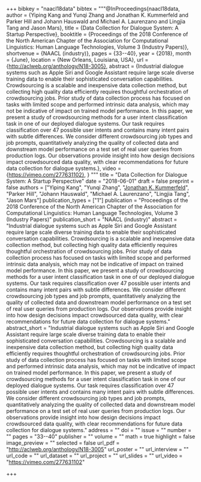 +++
bibkey = "naacl18data"
bibtex = """@InProceedings{naacl18data,
  author    = {Yiping Kang  and  Yunqi Zhang  and  Jonathan K. Kummerfeld  and  Parker Hill  and  Johann Hauswald  and  Michael A. Laurenzano  and  Lingjia Tang  and  Jason Mars},
  title     = {Data Collection for Dialogue System: A Startup Perspective},
  booktitle = {Proceedings of the 2018 Conference of the North American Chapter of the Association for Computational Linguistics: Human Language Technologies, Volume 3 (Industry Papers)},
  shortvenue = {NAACL (industry)},
  pages     = {33--40},
  year      = {2018},
  month     = {June},
  location  = {New Orleans, Louisiana, USA},
  url       = {http://aclweb.org/anthology/N18-3005},
  abstract  = {Industrial dialogue systems such as Apple Siri and Google Assistant require large scale diverse training data to enable their sophisticated conversation capabilities. Crowdsourcing is a scalable and inexpensive data collection method, but collecting high quality data efficiently requires thoughtful orchestration of crowdsourcing jobs. Prior study of data collection process has focused on tasks with limited scope and performed intrinsic data analysis, which may not be indicative of impact on trained model performance. In this paper, we present a study of crowdsourcing methods for a user intent classification task in one of our deployed dialogue systems. Our task requires classification over 47 possible user intents and contains many intent pairs with subtle differences. We consider different crowdsourcing job types and job prompts, quantitatively analyzing the quality of collected data and downstream model performance on a test set of real user queries from production logs. Our observations provide insight into how design decisions impact crowdsourced data quality, with clear recommendations for future data collection for dialogue systems.},
  video     = {https://vimeo.com/277631102},
}
"""
title = "Data Collection for Dialogue System: A Startup Perspective"
date = "2018-06-01"
draft = false
preprint = false
authors = ["Yiping Kang", "Yunqi Zhang", "<span style='text-decoration:underline;'>Jonathan K. Kummerfeld</span>", "Parker Hill", "Johann Hauswald", "Michael A. Laurenzano", "Lingjia Tang", "Jason Mars"]
publication_types = ["1"]
publication = "Proceedings of the 2018 Conference of the North American Chapter of the Association for Computational Linguistics: Human Language Technologies, Volume 3 (Industry Papers)"
publication_short = "NAACL (industry)"
abstract = "Industrial dialogue systems such as Apple Siri and Google Assistant require large scale diverse training data to enable their sophisticated conversation capabilities. Crowdsourcing is a scalable and inexpensive data collection method, but collecting high quality data efficiently requires thoughtful orchestration of crowdsourcing jobs. Prior study of data collection process has focused on tasks with limited scope and performed intrinsic data analysis, which may not be indicative of impact on trained model performance. In this paper, we present a study of crowdsourcing methods for a user intent classification task in one of our deployed dialogue systems. Our task requires classification over 47 possible user intents and contains many intent pairs with subtle differences. We consider different crowdsourcing job types and job prompts, quantitatively analyzing the quality of collected data and downstream model performance on a test set of real user queries from production logs. Our observations provide insight into how design decisions impact crowdsourced data quality, with clear recommendations for future data collection for dialogue systems."
abstract_short = "Industrial dialogue systems such as Apple Siri and Google Assistant require large scale diverse training data to enable their sophisticated conversation capabilities. Crowdsourcing is a scalable and inexpensive data collection method, but collecting high quality data efficiently requires thoughtful orchestration of crowdsourcing jobs. Prior study of data collection process has focused on tasks with limited scope and performed intrinsic data analysis, which may not be indicative of impact on trained model performance. In this paper, we present a study of crowdsourcing methods for a user intent classification task in one of our deployed dialogue systems. Our task requires classification over 47 possible user intents and contains many intent pairs with subtle differences. We consider different crowdsourcing job types and job prompts, quantitatively analyzing the quality of collected data and downstream model performance on a test set of real user queries from production logs. Our observations provide insight into how design decisions impact crowdsourced data quality, with clear recommendations for future data collection for dialogue systems."
address = ""
doi = ""
issue = ""
number = ""
pages = "33--40"
publisher = ""
volume = ""
math = true
highlight = false
image_preview = ""
selected = false
url_pdf = "http://aclweb.org/anthology/N18-3005"
url_poster = ""
url_interview = ""
url_code = ""
url_dataset = ""
url_project = ""
url_slides = ""
url_video = "https://vimeo.com/277631102"



+++